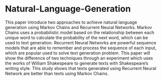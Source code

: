 # Natural-Language-Generation
This paper introduce two approaches to achieve natural language generation
using Markov Chains and Recurrent Neural Networks. Markov Chains uses a
probabilistic model based on the relationship between each unique word to calculate
the probability of the next word, which can be used to text generation. Recurrent
Neural Networks are powerful sequence models that are able to remember and
process the sequence of each input, which are popular used to solve text generation
problem. This paper will show the difference of two techniques through an experiment which
uses the works of William Shakespeare to generate texts with Shakespeare’s writing
style. This study shows that texts generated using Recurrent Neural Network are
better than texts using Markov Chains.
